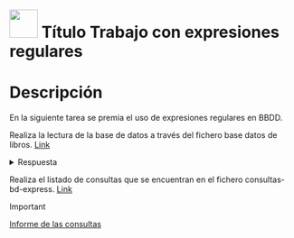 # <img decoding="async" src="https://github.com/user-attachments/assets/499587a4-f43d-4ef8-ae40-f8b04240c07e" width="50px"/> Título Trabajo con expresiones regulares
# Descripción
En la siguiente tarea se premia el uso de expresiones regulares en BBDD.

Realiza la lectura de la base de datos a través del fichero base datos de libros.
[Link](https://github.com/jpexposito/code-learn-practice/blob/f4c519bcfcd961fd6702604462826dd3b19a3f92/primero/bae/unidad-5/tareas/tarea5/files/base-datos-libros.sql)

 <details>
 <summary>Respuesta</summary>
   <div align="center">
     
  ![image](https://github.com/user-attachments/assets/ae321795-b76c-4b09-bc53-33d8ad401780)
  ![image](https://github.com/user-attachments/assets/eb75fcf0-d243-4006-9225-82a29d03f36c)
  
</details>

Realiza el listado de consultas que se encuentran en el fichero consultas-bd-express.
 [Link](https://github.com/jpexposito/code-learn-practice/blob/f4c519bcfcd961fd6702604462826dd3b19a3f92/primero/bae/unidad-5/tareas/tarea5/files/consultas-bb-expreg.sql)

> [!IMPORTANT]
> [Informe de las consultas](https://github.com/ResetMeNow/DAW/blob/377f915a6731ee9251f7923d30ebfc766d9b201d/BAE/Tareas/Unidad3/Images/tarea5/informetarea5.txt)
